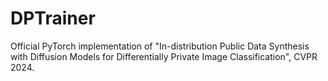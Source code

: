 # DPTrainer
Official PyTorch implementation of "In-distribution Public Data Synthesis with Diffusion Models for Differentially Private Image Classification", CVPR 2024.
